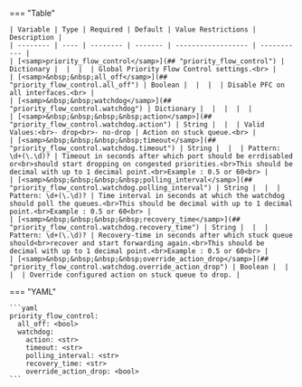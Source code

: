 === "Table"

    | Variable | Type | Required | Default | Value Restrictions | Description |
    | -------- | ---- | -------- | ------- | ------------------ | ----------- |
    | [<samp>priority_flow_control</samp>](## "priority_flow_control") | Dictionary |  |  |  | Global Priority Flow Control settings.<br> |
    | [<samp>&nbsp;&nbsp;all_off</samp>](## "priority_flow_control.all_off") | Boolean |  |  |  | Disable PFC on all interfaces.<br> |
    | [<samp>&nbsp;&nbsp;watchdog</samp>](## "priority_flow_control.watchdog") | Dictionary |  |  |  |  |
    | [<samp>&nbsp;&nbsp;&nbsp;&nbsp;action</samp>](## "priority_flow_control.watchdog.action") | String |  |  | Valid Values:<br>- drop<br>- no-drop | Action on stuck queue.<br> |
    | [<samp>&nbsp;&nbsp;&nbsp;&nbsp;timeout</samp>](## "priority_flow_control.watchdog.timeout") | String |  |  | Pattern: \d+(\.\d)? | Timeout in seconds after which port should be errdisabled or<br>should start dropping on congested priorities.<br>This should be decimal with up to 1 decimal point.<br>Example : 0.5 or 60<br> |
    | [<samp>&nbsp;&nbsp;&nbsp;&nbsp;polling_interval</samp>](## "priority_flow_control.watchdog.polling_interval") | String |  |  | Pattern: \d+(\.\d)? | Time interval in seconds at which the watchdog should poll the queues.<br>This should be decimal with up to 1 decimal point.<br>Example : 0.5 or 60<br> |
    | [<samp>&nbsp;&nbsp;&nbsp;&nbsp;recovery_time</samp>](## "priority_flow_control.watchdog.recovery_time") | String |  |  | Pattern: \d+(\.\d)? | Recovery-time in seconds after which stuck queue should<br>recover and start forwarding again.<br>This should be decimal with up to 1 decimal point.<br>Example : 0.5 or 60<br> |
    | [<samp>&nbsp;&nbsp;&nbsp;&nbsp;override_action_drop</samp>](## "priority_flow_control.watchdog.override_action_drop") | Boolean |  |  |  | Override configured action on stuck queue to drop. |

=== "YAML"

    ```yaml
    priority_flow_control:
      all_off: <bool>
      watchdog:
        action: <str>
        timeout: <str>
        polling_interval: <str>
        recovery_time: <str>
        override_action_drop: <bool>
    ```
